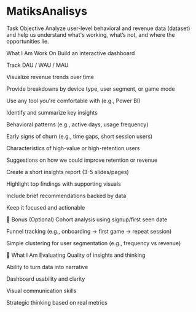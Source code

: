 # MatiksAnalisys

Task Objective
Analyze user-level behavioral and revenue data (dataset) and help us understand what's working, what’s not, and where the opportunities lie.

What I Am Work On
Build an interactive dashboard


Track DAU / WAU / MAU


Visualize revenue trends over time


Provide breakdowns by device type, user segment, or game mode


Use any tool you're comfortable with (e.g., Power BI)

Identify and summarize key insights

Behavioral patterns (e.g., active days, usage frequency)

Early signs of churn (e.g., time gaps, short session users)

Characteristics of high-value or high-retention users

Suggestions on how we could improve retention or revenue

Create a short insights report (3-5 slides/pages)


Highlight top findings with supporting visuals


Include brief recommendations backed by data


Keep it focused and actionable


🧪 Bonus (Optional)
Cohort analysis using signup/first seen date


Funnel tracking (e.g., onboarding → first game → repeat session)


Simple clustering for user segmentation (e.g., frequency vs revenue)


🎯 What I Am Evaluating
Quality of insights and thinking


Ability to turn data into narrative


Dashboard usability and clarity


Visual communication skills


Strategic thinking based on real metrics
